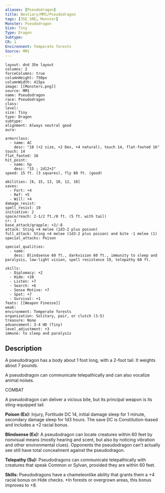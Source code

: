 ```yaml
---
aliases: [Pseudodragon]
title: Bestiary/MM1/Pseudodragon
tags: [35E_SRD, Monster]
Monster: Pseudodragon
Size: Tiny
Type: Dragon
Subtype: 
CR: 1
Environnent: Temperate forests
Source: MM1
---
```


```statblock
layout: dnd 35e layout
columns: 2
forceColumns: true
columnHeight: 750px
columnWidth: 415px
image: [[Monsters.png]]
source: MM1
name: Pseudodragon
race: Pseudodragon
class: 
level: 
size: Tiny
type: Dragon
subtype: 
alignment: Always neutral good
aura: 

armorclass:
  - name: AC
    desc: "18 (+2 size, +2 Dex, +4 natural), touch 14, flat-footed 16"
touch: 14
flat_footed: 16
hit_point:
  - name: hp
    desc: "15 ; 2d12+2"
speed: 15 ft. (3 squares), fly 60 ft. (good)

abilities: [6, 15, 13, 10, 12, 10]
saves:
  - Fort: +4
  - Ref: +5
  - Will: +4
damage_resist: 
spell_resist: 19
initiative: 2
space/reach: 2-1/2 ft./0 ft. (5 ft. with tail)
cr: 1
base_attack/grapple: +2/-8
attack: Sting +4 melee (1d3-2 plus poison)
full_attack: Sting +4 melee (1d3-2 plus poison) and bite -1 melee (1)
special_attacks: Poison

special_qualities:
  - name: 
    desc: Blindsense 60 ft., darkvision 60 ft., immunity to sleep and paralysis, low-light vision, spell resistance 19, telepathy 60 ft.

skills:
  - Diplomacy: +2
  - Hide: +20
  - Listen: +7
  - Search: +6
  - Sense Motive: +7
  - Spot: +7
  - Survival: +1
feats: [[Weapon Finesse]]
weak: 
environment: Temperate forests
organization: Solitary, pair, or clutch (3-5)
treasure: None
advancement: 3-4 HD (Tiny)
level_adjustment: +3
immune: to sleep and paralysis
```

## Description

<p>A pseudodragon has a body about 1 foot long, with a 2-foot tail. It weights about 7 pounds.</p>
<p>A pseudodragon can communicate telepathically and can also vocalize animal noises.</p>
<p>COMBAT</p>
<p>A pseudodragon can deliver a vicious bite, but its principal weapon is its sting-equipped tail.</p>
<p>
            <b>Poison (Ex):</b> Injury, Fortitude DC 14, initial damage sleep for 1 minute, secondary damage sleep for 1d3 hours. The save DC is Constitution-based and includes a +2 racial bonus.</p>
<p>
            <b>Blindsense (Ex):</b> A pseudodragon can locate creatures within 60 feet by nonvisual means (mostly hearing and scent, but also by noticing vibration and other environmental clues). Opponents the pseudodragon can't actually see still have total concealment against the pseudodragon.</p>
<p>
            <b>Telepathy (Su):</b> Pseudodragons can communicate telepathically with creatures that speak Common or Sylvan, provided they are within 60 feet.</p>
<p>
            <b>Skills:</b> Pseudodragons have a chameleonlike ability that grants them a +4 racial bonus on Hide checks. *In forests or overgrown areas, this bonus improves to +8.</p>